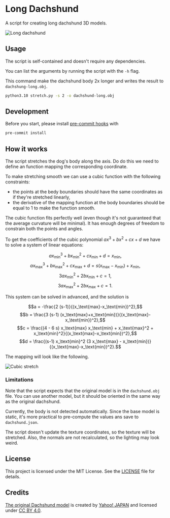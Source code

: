 # Long Dachshund

A script for creating long dachshund 3D models.

![Long dachshund](images/long-dachshund.png)

## Usage

The script is self-contained and doesn't require any dependencies.

You can list the arguments by running the script with the `-h` flag.

This command make the dachshund body 2x longer and writes the result to `dachshung-long.obj`.

```sh
python3.10 stretch.py -s 2 -o dachshund-long.obj
```

## Development

Before you start, please install [pre-commit hooks](https://pre-commit.com/) with

```sh
pre-commit install
```

## How it works

The script stretches the dog's body along the axis.
Do do this we need to define an function mapping the corresponding coordinate.

To make stretching smooth we can use a cubic function with the following constraints:

- the points at the bedy boundaries should have the same coordinates as if they're stretched linearly,
- the derivative of the mapping function at the body boundaries should be equal to 1 to make the function smooth.

The cubic function fits perfectly well (even though it's not guaranteed that the average curvature will be minimal).
It has enough degrees of freedom to constrain both the points and angles.

To get the coefficients of the cubic polynomial $a x^3 + b x^2 + c x + d$ we have to solve a system of linear equations:

$$a x_\text{min}^3 + b x_\text{min}^2 + c x_\text{min} + d = x_\text{min},$$
$$a x_\text{max}^3 + b x_\text{max}^2 + c x_\text{max} + d = s (x_\text{max} - x_\text{min}) + x_\text{min},$$
$$3 a x_\text{min}^2 + 2 b x_\text{min} + c = 1,$$
$$3 a x_\text{max}^2 + 2 b x_\text{max} + c = 1.$$

This system can be solved in advanced, and the solution is

$$a = -\frac{2 (s-1)}{(x_\text{max}-x_\text{min})^2},$$
$$b = \frac{3 (s-1) (x_\text{max}+x_\text{min})}{(x_\text{max}-x_\text{min})^2},$$
$$c = \frac{(4 - 6 s) x_\text{max} x_\text{min} + x_\text{max}^2 + x_\text{min}^2}{(x_\text{max}-x_\text{min})^2},$$
$$d = \frac{(s-1) x_\text{min}^2 (3 x_\text{max} - x_\text{min})}{(x_\text{max}-x_\text{min})^2}.$$

The mapping will look like the following.

![Cubic stretch](images/mapping.png)

### Limitations

Note that the script expects that the original model is in the `dachshund.obj` file.
You can use another model, but it should be oriented in the same way as the original dachshund.

Currently, the body is not detected automatically.
Since the base model is static, it's more practical to pre-compute the values ans save to `dachshund.json`.

The script doesn't update the texture coordinates, so the texture will be stretched.
Also, the normals are not recalculated, so the lighting may look weird.

## License

This project is licensed under the MIT License.
See the [LICENSE](LICENSE) file for details.

## Credits

[The original Dachshund model](https://www.thingiverse.com/thing:182122) is created by [Yahoo! JAPAN](https://www.thingiverse.com/yahoojapan/designs) and licensed under [CC BY 4.0](https://creativecommons.org/licenses/by/4.0/).
